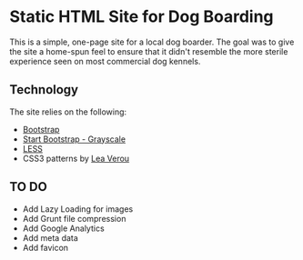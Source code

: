 # Static HTML Site for Dog Boarding

This is a simple, one-page site for a local dog boarder. The goal was to give the site a home-spun feel to ensure that it didn't resemble the more sterile experience seen on most commercial dog kennels.

## Technology

The site relies on the following:
* [Bootstrap](http://getbootstrap.com/)
* [Start Bootstrap - Grayscale](https://github.com/IronSummitMedia/startbootstrap-grayscale)
* [LESS](http://lesscss.org/)
* CSS3 patterns by [Lea Verou](http://lea.verou.me/css3patterns/)

## TO DO
* Add Lazy Loading for images
* Add Grunt file compression
* Add Google Analytics
* Add meta data
* Add favicon